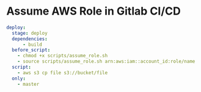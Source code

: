 # Assume AWS Role in Gitlab CI/CD

```yaml
deploy:
  stage: deploy
  dependencies:
      - build
  before_script:
    - chmod +x scripts/assume_role.sh
    - source scripts/assume_role.sh arn:aws:iam::account_id:role/name
  script:
    - aws s3 cp file s3://bucket/file
  only:
    - master
```